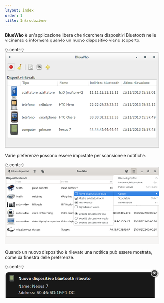 ```yaml
---
layout: index
order: 1
title: Introduzione
---
```

**BlueWho** è un'applicazione libera che ricercherà dispositivi Bluetooth nelle
vicinanze e informerà quando un nuovo dispositivo viene scoperto.

{:.center}
![Finestra principale](/resources/bluewho/archive/latest/italian/main.png)

Varie preferenze possono essere impostate per scansione e notifiche.

{:.center}
![Menu opzioni](/resources/bluewho/archive/latest/italian/main-options.png)

Quando un nuovo dispositivo è rilevato una notifica può essere mostrata, come
da finestra delle preferenze.

{:.center}
![Notifica](/resources/bluewho/archive/latest/italian/notification.png)
